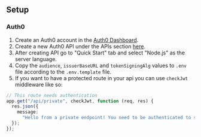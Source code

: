 ## Setup

### Auth0

1. Create an Auth0 account in the [Auth0 Dashboard](https://manage.auth0.com/#/).
2. Create a new Auth0 API under the APIs section [here](https://manage.auth0.com/dashboard/us/dev-fhwrp4iw/apis).
3. After creating API go to "Quick Start" tab and select "Node.js" as the server language.
4. Copy the `audience`, `issuerBaseURL` and `tokenSigningAlg` values to `.env` file according to the `.env.template` file.
5. If you want to have a protected route in your api you can use `checkJwt` middleware like so:

```typescript
// This route needs authentication
app.get("/api/private", checkJwt, function (req, res) {
  res.json({
    message:
      "Hello from a private endpoint! You need to be authenticated to see this.",
  });
});
```

